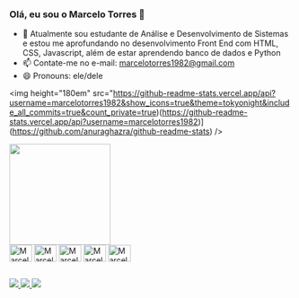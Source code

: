 ### Olá, eu sou o Marcelo Torres 👋


- 🌱 Atualmente sou estudante de Análise e Desenvolvimento de Sistemas e estou me aprofundando no desenvolvimento Front End 
  com HTML, CSS, Javascript, além de estar aprendendo banco de dados e Python
- 📫 Contate-me no e-mail: marcelotorres1982@gmail.com
- 😄 Pronouns: ele/dele

<div>

<img height="180em" src="https://github-readme-stats.vercel.app/api?username=marcelotorres1982&show_icons=true&theme=tokyonight&include_all_commits=true&count_private=true)(https://github-readme-stats.vercel.app/api?username=marcelotorres1982)](https://github.com/anuraghazra/github-readme-stats) />



<img height="180em" src="https://github-readme-stats.vercel.app/api/top-langs/?username=marcelotorres1982&theme=tokyonight&layout=compact)](https://github.com/anuraghazra/github-readme-stats" />

</div>

<div>

<img align="center" alt="Marcelo-HTML" height="30" width="40" src="https://cdn.jsdelivr.net/gh/devicons/devicon/icons/html5/html5-original.svg" />
<img align="center" alt="Marcelo-CSS" height="30" width="40" src="https://cdn.jsdelivr.net/gh/devicons/devicon/icons/css3/css3-original.svg" />
<img align="center" alt="Marcelo-JS" height="30" width="40" src="https://cdn.jsdelivr.net/gh/devicons/devicon/icons/javascript/javascript-original.svg" />
<img align="center" alt="Marcelo-REACT" height="30" width="40" src="https://cdn.jsdelivr.net/gh/devicons/devicon/icons/react/react-original.svg" />
<img align="center" alt="Marcelo-PYTHON" height="30" width="40" src="https://cdn.jsdelivr.net/gh/devicons/devicon/icons/python/python-original.svg" />
          
</div>         

##

<div>

<a href="mailto:marcelotorres1982@gmail.com"><img src="https://img.shields.io/badge/Gmail-D14836?style=for-the-badge&logo=gmail&logoColor=white" />
<a href="https://www.linkedin.com/in/marcelo-t-554b8045"><img src="https://img.shields.io/badge/LinkedIn-0077B5?style=for-the-badge&logo=linkedin&logoColor=white" />
<a href="https://www.instagram.com/marcelo_torres"><img src="https://img.shields.io/badge/Instagram-E4405F?style=for-the-badge&logo=instagram&logoColor=white" />

</div>
